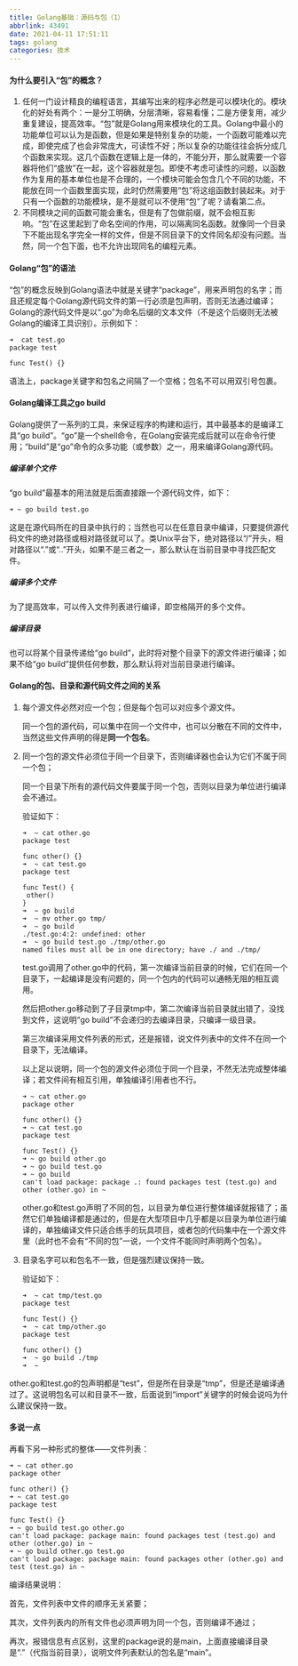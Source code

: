 ```yaml
---
title: Golang基础：源码与包（1）
abbrlink: 43491
date: 2021-04-11 17:51:11
tags: golang
categories: 技术
---
```


#### 为什么要引入“包”的概念？

1. 任何一门设计精良的编程语言，其编写出来的程序必然是可以模块化的。模块化的好处有两个：一是分工明确，分层清晰，容易看懂；二是方便复用，减少重复建设，提高效率。“包”就是Golang用来模块化的工具。Golang中最小的功能单位可以认为是函数，但是如果是特别复杂的功能，一个函数可能难以完成，即使完成了也会非常庞大，可读性不好；所以复杂的功能往往会拆分成几个函数来实现。这几个函数在逻辑上是一体的，不能分开，那么就需要一个容器将他们“盛放”在一起，这个容器就是包。即使不考虑可读性的问题，以函数作为复用的基本单位也是不合理的，一个模块可能会包含几个不同的功能，不能放在同一个函数里面实现，此时仍然需要用“包”将这组函数封装起来。对于只有一个函数的功能模块，是不是就可以不使用“包”了呢？请看第二点。
2. 不同模块之间的函数可能会重名，但是有了包做前缀，就不会相互影响。“包”在这里起到了命名空间的作用，可以隔离同名函数。就像同一个目录下不能出现名字完全一样的文件，但是不同目录下的文件同名却没有问题。当然，同一个包下面，也不允许出现同名的编程元素。

#### Golang“包”的语法

“包”的概念反映到Golang语法中就是关键字“package”，用来声明包的名字；而且还规定每个Golang源代码文件的第一行必须是包声明，否则无法通过编译；Golang的源代码文件是以“.go”为命名后缀的文本文件（不是这个后缀则无法被Golang的编译工具识别）。示例如下：

```shell
➜  cat test.go 
package test

func Test() {}
```

语法上，package关键字和包名之间隔了一个空格；包名不可以用双引号包裹。

#### Golang编译工具之go build

Golang提供了一系列的工具，来保证程序的构建和运行，其中最基本的是编译工具“go build”。“go”是一个shell命令，在Golang安装完成后就可以在命令行使用；“build”是“go”命令的众多功能（或参数）之一，用来编译Golang源代码。

##### 编译单个文件

“go build”最基本的用法就是后面直接跟一个源代码文件，如下：

```shell
➜ ~ go build test.go
```

这是在源代码所在的目录中执行的；当然也可以在任意目录中编译，只要提供源代码文件的绝对路径或相对路径就可以了。类Unix平台下，绝对路径以“/”开头，相对路径以“.”或“..”开头，如果不是三者之一，那么默认在当前目录中寻找匹配文件。

##### 编译多个文件

为了提高效率，可以传入文件列表进行编译，即空格隔开的多个文件。

##### 编译目录

也可以将某个目录传递给“go build”，此时将对整个目录下的源文件进行编译；如果不给“go build”提供任何参数，那么默认将对当前目录进行编译。

#### Golang的包、目录和源代码文件之间的关系

1. 每个源文件必然对应一个包；但是每个包可以对应多个源文件。

   同一个包的源代码，可以集中在同一个文件中，也可以分散在不同的文件中，当然这些文件声明的得是**同一个包名**。

2. 同一个包的源文件必须位于同一个目录下，否则编译器也会认为它们不属于同一个包；

   同一个目录下所有的源代码文件要属于同一个包，否则以目录为单位进行编译会不通过。

   验证如下：

   ```shell
   ➜  ~ cat other.go 
   package test
   
   func other() {}
   ➜  ~ cat test.go 
   package test
   
   func Test() {
   	other()
   }
   ➜  ~ go build
   ➜  ~ mv other.go tmp/ 
   ➜  ~ go build
   ./test.go:4:2: undefined: other
   ➜  ~ go build test.go ./tmp/other.go
   named files must all be in one directory; have ./ and ./tmp/
   ```

   test.go调用了other.go中的代码，第一次编译当前目录的时候，它们在同一个目录下，一起编译是没有问题的，同一个包内的代码可以通畅无阻的相互调用。

   然后把other.go移动到了子目录tmp中，第二次编译当前目录就出错了，没找到文件，这说明“go build”不会递归的去编译目录，只编译一级目录。

   第三次编译采用文件列表的形式，还是报错，说文件列表中的文件不在同一个目录下，无法编译。

   以上足以说明，同一个包的源文件必须位于同一个目录，不然无法完成整体编译；若文件间有相互引用，单独编译引用者也不行。

   

   ```shell
   ➜ ~ cat other.go 
   package other
   
   func other() {}
   ➜ ~ cat test.go 
   package test
   
   func Test() {}
   ➜ ~ go build other.go 
   ➜ ~ go build test.go 
   ➜ ~ go build
   can't load package: package .: found packages test (test.go) and other (other.go) in ~
   ```

   other.go和test.go声明了不同的包，以目录为单位进行整体编译就报错了；虽然它们单独编译都是通过的，但是在大型项目中几乎都是以目录为单位进行编译的，单独编译文件只适合练手的玩具项目，或者包的代码集中在一个源文件里（此时也不会有“不同的包”一说，一个文件不能同时声明两个包名）。

3. 目录名字可以和包名不一致，但是强烈建议保持一致。

   验证如下：

   ```shell
   ➜  ~ cat tmp/test.go 
   package test
   
   func Test() {}
   ➜  ~ cat tmp/other.go 
   package test
   
   func other() {}
   ➜  ~ go build ./tmp  
   ➜  ~ 
   ```

​       other.go和test.go的包声明都是“test”，但是所在目录是“tmp”，但是还是编译通过了。这说明包名可以和目录不一致，后面说到“import”关键字的时候会说吗为什么建议保持一致。

#### 多说一点

再看下另一种形式的整体——文件列表：

```shell
➜ ~ cat other.go 
package other

func other() {}
➜ ~ cat test.go 
package test

func Test() {}
➜ ~ go build test.go other.go 
can't load package: package main: found packages test (test.go) and other (other.go) in ~
➜ ~ go build other.go test.go 
can't load package: package main: found packages other (other.go) and test (test.go) in ~
```

编译结果说明：

首先，文件列表中文件的顺序无关紧要；

其次，文件列表内的所有文件也必须声明为同一个包，否则编译不通过；

再次，报错信息有点区别，这里的package说的是main，上面直接编译目录是“.”（代指当前目录），说明文件列表默认的包名是“main”。















